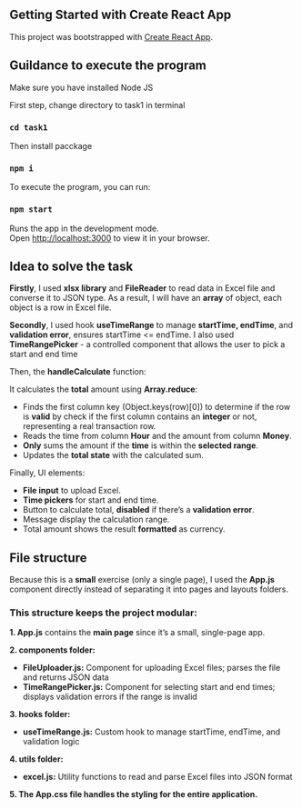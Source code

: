 ## Getting Started with Create React App

This project was bootstrapped with [Create React App](https://github.com/facebook/create-react-app).

## Guildance to execute the program

Make sure you have installed Node JS

First step, change directory to task1 in terminal

### `cd task1`

Then install pacckage

### `npm i`

To execute the program, you can run:

### `npm start`

Runs the app in the development mode.\
Open [http://localhost:3000](http://localhost:3000) to view it in your browser.

## Idea to solve the task

**Firstly**, I used **xlsx library** and **FileReader** to read data in Excel file and converse it to JSON type. As a result, I will have an **array** of object, each object is a row in Excel file.

**Secondly**, I used hook **useTimeRange** to manage **startTime, endTime**, and **validation error**, ensures startTime <= endTime. I also used **TimeRangePicker** - a controlled component that allows the user to pick a start and end time

Then, the **handleCalculate** function: 

It calculates the **total** amount using **Array.reduce**:
- Finds the first column key (Object.keys(row)[0]) to determine if the row is **valid** by check if the first column contains an **integer** or not, representing a real transaction row.
- Reads the time from column **Hour** and the amount from column **Money**.
- **Only** sums the amount if the **time** is within the **selected range**.
- Updates the **total state** with the calculated sum.

Finally, UI elements: 

- **File input** to upload Excel.
- **Time pickers** for start and end time.
- Button to calculate total, **disabled** if there’s a **validation error**.
- Message display the calculation range.
- Total amount shows the result **formatted** as currency.

## File structure

   Because this is a **small** exercise (only a single page), I used the **App.js** component directly instead of separating it into pages and layouts folders.

###   This structure keeps the project modular:
**1. App.js** contains the **main page** since it’s a small, single-page app.

**2. components folder:**
-  **FileUploader.js:** Component for uploading Excel files; parses the file and returns JSON data
-  **TimeRangePicker.js:** Component for selecting start and end times; displays validation errors if the range is invalid

**3. hooks folder:**
-   **useTimeRange.js:** Custom hook to manage startTime, endTime, and validation logic

**4. utils folder:**
-  **excel.js:** Utility functions to read and parse Excel files into JSON format

**5. The App.css file handles the styling for the entire application.**